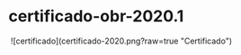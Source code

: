 # certificado-obr-2020.1
<img scr="https://github.com/Lryanrodrigo/certificado-obr-2020.1/blob/main/certificado-2020.png"/>
![certificado](certificado-2020.png?raw=true "Certificado")
